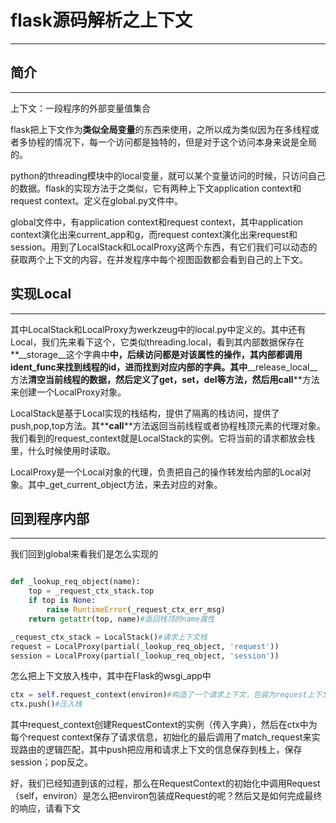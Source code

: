 # flask源码解析之上下文

---


## 简介
---
上下文：一段程序的外部变量值集合


flask把上下文作为**类似全局变量**的东西来使用，之所以成为类似因为在多线程或者多协程的情况下，每一个访问都是独特的，但是对于这个访问本身来说是全局的。


python的threading模块中的local变量，就可以某个变量访问的时候，只访问自己的数据。flask的实现方法于之类似，它有两种上下文application context和request context。定义在global.py文件中。


global文件中，有application context和request context，其中application context演化出来current_app和g，而request context演化出来request和session。用到了LocalStack和LocalProxy这两个东西，有它们我们可以动态的获取两个上下文的内容，在并发程序中每个视图函数都会看到自己的上下文。

## 实现Local
---

其中LocalStack和LocalProxy为werkzeug中的local.py中定义的。其中还有Local，我们先来看下这个，它类似threading.local，看到其内部数据保存在**__storage__这个字典中**中，后续访问都是对该属性的操作，其内部都调用**__ident_func__**来找到线程的id，进而找到对应内部的字典。其中**__release_local__方法**清空当前线程的数据，然后定义了get，set，del等方法，然后用**__call__**方法来创建一个LocalProxy对象。


LocalStack是基于Local实现的栈结构，提供了隔离的栈访问，提供了push,pop,top方法。其**__call__**方法返回当前线程或者协程栈顶元素的代理对象。我们看到的request_context就是LocalStack的实例。它将当前的请求都放会栈里，什么时候使用时读取。


LocalProxy是一个Local对象的代理，负责把自己的操作转发给内部的Local对象。其中_get_current_object方法，来去对应的对象。


## 回到程序内部
---

我们回到global来看我们是怎么实现的
```python

def _lookup_req_object(name):
    top = _request_ctx_stack.top
    if top is None:
        raise RuntimeError(_request_ctx_err_msg)
    return getattr(top, name)#返回栈顶的name属性

_request_ctx_stack = LocalStack()#请求上下文栈
request = LocalProxy(partial(_lookup_req_object, 'request'))
session = LocalProxy(partial(_lookup_req_object, 'session'))
```
怎么把上下文放入栈中，其中在Flask的wsgi_app中
```python
ctx = self.request_context(environ)#构造了一个请求上下文，包装为request上下文
ctx.push()#压入栈
```
其中request_context创建RequestContext的实例（传入字典），然后在ctx中为每个request context保存了请求信息，初始化的最后调用了match_request来实现路由的逻辑匹配，其中push把应用和请求上下文的信息保存到栈上，保存session；pop反之。


好，我们已经知道到该的过程，那么在RequestContext的初始化中调用Request（self，environ）是怎么把environ包装成Request的呢？然后又是如何完成最终的响应，请看下文
